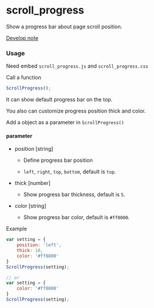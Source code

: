 scroll_progress
===============

Show a progress bar about page scroll position.

[Develop note](http://tedshd.logdown.com/posts/183010-javascript-scroll-progress)

### Usage

Need embed `scroll_progress.js` and `scroll_progress.css`

Call a function

```javascript
ScrollProgress();
```

It can show default progress bar on the top.

You also can customize progress position thick and color.

Add a object as a parameter in `ScrollProgress()`

#### parameter

* position [string]

  * Define progress bar position

  * `left`, `right`, `top`, `bottom`, default is `top`.

* thick [number]

  * Show progress bar thickness, default is `5`.

* color [string]

  * Show progress bar color, default is `#ff0000`.

Example

```javascript
var setting = {
    position: 'left',
    thick: 10,
    color: '#ff8800'
}
ScrollProgress(setting);

// or
var setting = {
    color: '#ff8800'
}
ScrollProgress(setting);
```
